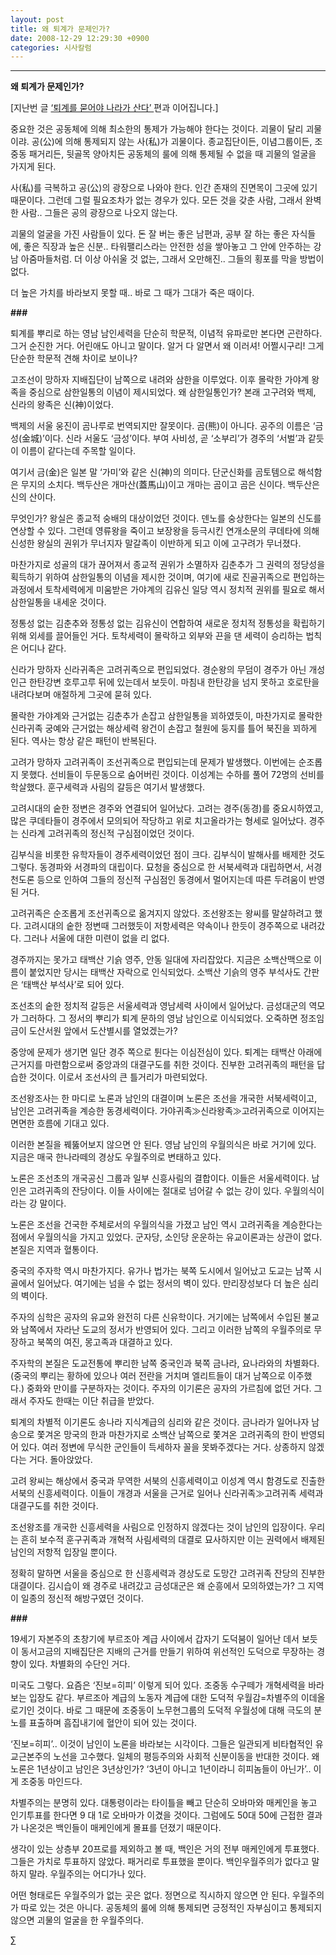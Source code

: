 ```yaml
---
layout: post
title: 왜 퇴계가 문제인가?
date: 2008-12-29 12:29:30 +0900
categories: 시사칼럼
---
```

****

**왜 퇴계가 문제인가?**

[지난번 글 <A href="http:///bbs/view.php?id=notice&no=135" target=new>‘퇴계를 묻어야 나라가 산다’ </A>편과 이어집니다.] 

중요한 것은 공동체에 의해 최소한의 통제가 가능해야 한다는 것이다. 괴물이 달리 괴물이랴. 공(公)에 의해 통제되지 않는 사(私)가 괴물이다. 종교집단이든, 이념그룹이든, 조중동 패거리든, 뒷골목 양아치든 공동체의 룰에 의해 통제될 수 없을 때 괴물의 얼굴을 가지게 된다. 

사(私)를 극복하고 공(公)의 광장으로 나와야 한다. 인간 존재의 진면목이 그곳에 있기 때문이다. 그런데 그럴 필요조차가 없는 경우가 있다. 모든 것을 갖춘 사람, 그래서 완벽한 사람.. 그들은 공의 광장으로 나오지 않는다. 

괴물의 얼굴을 가진 사람들이 있다. 돈 잘 버는 좋은 남편과, 공부 잘 하는 좋은 자식들에, 좋은 직장과 높은 신분.. 타워팰리스라는 안전한 성을 쌓아놓고 그 안에 안주하는 강남 아줌마들처럼. 더 이상 아쉬울 것 없는, 그래서 오만해진.. 그들의 횡포를 막을 방법이 없다. 

더 높은 가치를 바라보지 못할 때.. 바로 그 때가 그대가 죽은 때이다.

**###**

퇴계를 뿌리로 하는 영남 남인세력을 단순히 학문적, 이념적 유파로만 본다면 곤란하다. 그거 순진한 거다. 어린애도 아니고 말이다. 알거 다 알면서 왜 이러셔! 어쩔시구리! 그게 단순한 학문적 견해 차이로 보이나? 

고조선이 망하자 지배집단이 남쪽으로 내려와 삼한을 이루었다. 이후 몰락한 가야계 왕족을 중심으로 삼한일통의 이념이 제시되었다. 왜 삼한일통인가? 본래 고구려와 백제, 신라의 왕족은 신(神)이었다. 

백제의 서울 웅진이 곰나루로 번역되지만 잘못이다. 곰(熊)이 아니다. 공주의 이름은 ‘금성(金城)’이다. 신라 서울도 ‘금성’이다. 부여 사비성, 곧 ‘소부리’가 경주의 ‘서벌’과 같듯이 이름이 같다는데 주목할 일이다. 

여기서 금(金)은 일본 말 ‘가미’와 같은 신(神)의 의미다. 단군신화를 곰토템으로 해석함은 무지의 소치다. 백두산은 개마산(蓋馬山)이고 개마는 곰이고 곰은 신이다. 백두산은 신의 산이다.

무엇인가? 왕실은 종교적 숭배의 대상이었던 것이다. 덴노를 숭상한다는 일본의 신도를 연상할 수 있다. 그런데 영류왕을 죽이고 보장왕을 등극시킨 연개소문의 쿠데타에 의해 신성한 왕실의 권위가 무너지자 말갈족이 이반하게 되고 이에 고구려가 무너졌다. 

마찬가지로 성골의 대가 끊어져서 종교적 권위가 소멸하자 김춘추가 그 권력의 정당성을 획득하기 위하여 삼한일통의 이념을 제시한 것이며, 여기에 새로 진골귀족으로 편입하는 과정에서 토착세력에게 미움받은 가야계의 김유신 일당 역시 정치적 권위를 필요로 해서 삼한일통을 내세운 것이다. 

정통성 없는 김춘추와 정통성 없는 김유신이 연합하여 새로운 정치적 정통성을 확립하기 위해 외세를 끌어들인 거다. 토착세력이 몰락하고 외부와 끈을 댄 세력이 승리하는 법칙은 어디나 같다.

신라가 망하자 신라귀족은 고려귀족으로 편입되었다. 경순왕의 무덤이 경주가 아닌 개성 인근 한탄강변 호루고루 뒤에 있는데서 보듯이. 마침내 한탄강을 넘지 못하고 호로탄을 내려다보며 애절하게 그곳에 묻혀 있다.

몰락한 가야계와 근거없는 김춘추가 손잡고 삼한일통을 꾀하였듯이, 마찬가지로 몰락한 신라귀족 궁예와 근거없는 해상세력 왕건이 손잡고 철원에 둥지를 틀어 북진을 꾀하게 된다. 역사는 항상 같은 패턴이 반복된다. 

고려가 망하자 고려귀족이 조선귀족으로 편입되는데 문제가 발생했다. 이번에는 순조롭지 못했다. 선비들이 두문동으로 숨어버린 것이다. 이성계는 수하를 풀어 72명의 선비를 학살했다. 훈구세력과 사림의 갈등은 여기서 발생했다. 

고려시대의 숱한 정변은 경주와 연결되어 일어났다. 고려는 경주(동경)를 중요시하였고, 많은 쿠데타들이 경주에서 모의되어 작당하고 위로 치고올라가는 형세로 일어났다. 경주는 신라계 고려귀족의 정신적 구심점이었던 것이다. 

김부식을 비롯한 유학자들이 경주세력이었던 점이 크다. 김부식이 발해사를 배제한 것도 그렇다. 동경파와 서경파의 대립이다. 묘청을 중심으로 한 서북세력과 대립하면서, 서경천도론 등으로 인하여 그들의 정신적 구심점인 동경에서 멀어지는데 따른 두려움이 반영된 거다. 

고려귀족은 순조롭게 조선귀족으로 옮겨지지 않았다. 조선왕조는 왕씨를 말살하려고 했다. 고려시대의 숱한 정변때 그러했듯이 저항세력은 약속이나 한듯이 경주쪽으로 내려갔다. 그러나 서울에 대한 미련이 없을 리 없다. 

경주까지는 못가고 태백산 기슭 영주, 안동 일대에 자리잡았다. 지금은 소백산맥으로 이름이 붙었지만 당시는 태백산 자락으로 인식되었다. 소백산 기슭의 영주 부석사도 간판은 ‘태백산 부석사’로 되어 있다. 

조선초의 숱한 정치적 갈등은 서울세력과 영남세력 사이에서 일어났다. 금성대군의 역모가 그러하다. 그 정서의 뿌리가 퇴계 문하의 영남 남인으로 이식되었다. 오죽하면 정조임금이 도산서원 앞에서 도산별시를 열었겠는가?

중앙에 문제가 생기면 일단 경주 쪽으로 튄다는 이심전심이 있다. 퇴계는 태백산 아래에 근거지를 마련함으로써 중앙과의 대결구도를 취한 것이다. 진부한 고려귀족의 패턴을 답습한 것이다. 이로서 조선사의 큰 틀거리가 마련되었다.

조선왕조사는 한 마디로 노론과 남인의 대결이며 노론은 조선을 개국한 서북세력이고, 남인은 고려귀족을 계승한 동경세력이다. 가야귀족≫신라왕족≫고려귀족으로 이어지는 면면한 흐름에 기대고 있다. 

이러한 본질을 꿰뚫어보지 않으면 안 된다. 영남 남인의 우월의식은 바로 거기에 있다. 지금은 매국 한나라떼의 경상도 우월주의로 변태하고 있다.

노론은 조선초의 개국공신 그룹과 일부 신흥사림의 결합이다. 이들은 서울세력이다. 남인은 고려귀족의 잔당이다. 이들 사이에는 절대로 넘어갈 수 없는 강이 있다. 우월의식이라는 강 말이다.

노론은 조선을 건국한 주체로서의 우월의식을 가졌고 남인 역시 고려귀족을 계승한다는 점에서 우월의식을 가지고 있었다. 군자당, 소인당 운운하는 유교이론과는 상관이 없다. 본질은 지역과 혈통이다. 

중국의 주자학 역시 마찬가지다. 유가나 법가는 북쪽 도시에서 일어났고 도교는 남쪽 시골에서 일어났다. 여기에는 넘을 수 없는 정서의 벽이 있다. 만리장성보다 더 높은 심리의 벽이다.

주자의 심학은 공자의 유교와 완전히 다른 신유학이다. 거기에는 남쪽에서 수입된 불교와 남쪽에서 자라난 도교의 정서가 반영되어 있다. 그리고 이러한 남쪽의 우월주의로 무장하고 북쪽의 여진, 몽고족과 대결하고 있다. 

주자학의 본질은 도교전통에 뿌리한 남쪽 중국인과 북쪽 금나라, 요나라와의 차별화다.(중국의 뿌리는 황하에 있으나 여러 전란을 거치며 엘리트들이 대거 남쪽으로 이주했다.) 중화와 만이를 구분하자는 것이다. 주자의 이기론은 공자의 가르침에 없던 거다. 그래서 주자도 한때는 이단 취급을 받았다. 

퇴계의 차별적 이기론도 송나라 지식계급의 심리와 같은 것이다. 금나라가 일어나자 남송으로 쫓겨온 망국의 한과 마찬가지로 소백산 남쪽으로 쫓겨온 고려귀족의 한이 반영되어 있다. 여러 정변에 무식한 군인들이 득세하자 꼴을 못봐주겠다는 거다. 상종하지 않겠다는 거다. 돌아앉았다. 

고려 왕씨는 해상에서 중국과 무역한 서북의 신흥세력이고 이성계 역시 함경도로 진출한 서북의 신흥세력이다. 이들이 개경과 서울을 근거로 일어나 신라귀족≫고려귀족 세력과 대결구도를 취한 것이다. 

조선왕조를 개국한 신흥세력을 사림으로 인정하지 않겠다는 것이 남인의 입장이다. 우리는 흔히 보수적 훈구귀족과 개혁적 사림세력의 대결로 묘사하지만 이는 권력에서 배제된 남인의 저항적 입장일 뿐이다. 

정확히 말하면 서울을 중심으로 한 신흥세력과 경상도로 도망간 고려귀족 잔당의 진부한 대결이다. 김시습이 왜 경주로 내려갔고 금성대군은 왜 순흥에서 모의하였는가? 그 지역이 일종의 정신적 해방구였던 것이다. 

**###**

19세기 자본주의 초창기에 부르조아 계급 사이에서 갑자기 도덕붐이 일어난 데서 보듯이 동서고금의 지배집단은 지배의 근거를 만들기 위하여 위선적인 도덕으로 무장하는 경향이 있다. 차별화의 수단인 거다.

미국도 그렇다. 요즘은 ‘진보=히피’ 이렇게 되어 있다. 조중동 수구떼가 개혁세력을 바라보는 입장도 같다. 부르조아 계급의 노동자 계급에 대한 도덕적 우월감=차별주의 이데올로기인 것이다. 바로 그 때문에 조중동이 노무현그룹의 도덕적 우월성에 대해 극도의 분노를 표출하며 흠집내기에 혈안이 되어 있는 것이다. 

‘진보=히피’.. 이것이 남인이 노론을 바라보는 시각이다. 그들은 일관되게 비타협적인 유교근본주의 노선을 고수했다. 일체의 평등주의와 사회적 신분이동을 반대한 것이다. 왜 노론은 1년상이고 남인은 3년상인가? ‘3년이 아니고 1년이라니 히피놈들이 아닌가’.. 이게 조중동 마인드다. 

차별주의는 분명히 있다. 대통령이라는 타이틀을 빼고 단순히 오바마와 매케인을 놓고 인기투표를 한다면 9 대 1로 오바마가 이겼을 것이다. 그럼에도 50대 50에 근접한 결과가 나온것은 백인들이 매케인에게 몰표를 던졌기 때문이다.

생각이 있는 상층부 20프로를 제외하고 볼 때, 백인은 거의 전부 매케인에게 투표했다. 그들은 가치로 투표하지 않았다. 패거리로 투표했을 뿐이다. 백인우월주의가 없다고 말하지 말라. 우월주의는 어디가나 있다. 

어떤 형태로든 우월주의가 없는 곳은 없다. 정면으로 직시하지 않으면 안 된다. 우월주의가 따로 있는 것은 아니다. 공동체의 룰에 의해 통제되면 긍정적인 자부심이고 통제되지 않으면 괴물의 얼굴을 한 우월주의다. 





∑